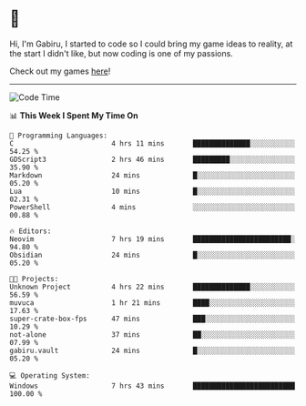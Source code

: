 # 🐀

Hi, I'm Gabiru, I started to code so I could bring my game ideas to reality, at the start I didn't like, but now coding is one of my passions.

Check out my games [here](https://gabiru.art/projetos/)!

---

<!--START_SECTION:waka-->
![Code Time](http://img.shields.io/badge/Code%20Time-426%20hrs%2018%20mins-blue)

📊 **This Week I Spent My Time On** 

```text
💬 Programming Languages: 
C                        4 hrs 11 mins       ██████████████░░░░░░░░░░░   54.25 % 
GDScript3                2 hrs 46 mins       █████████░░░░░░░░░░░░░░░░   35.90 % 
Markdown                 24 mins             █░░░░░░░░░░░░░░░░░░░░░░░░   05.20 % 
Lua                      10 mins             █░░░░░░░░░░░░░░░░░░░░░░░░   02.31 % 
PowerShell               4 mins              ░░░░░░░░░░░░░░░░░░░░░░░░░   00.88 % 

🔥 Editors: 
Neovim                   7 hrs 19 mins       ████████████████████████░   94.80 % 
Obsidian                 24 mins             █░░░░░░░░░░░░░░░░░░░░░░░░   05.20 % 

🐱‍💻 Projects: 
Unknown Project          4 hrs 22 mins       ██████████████░░░░░░░░░░░   56.59 % 
muvuca                   1 hr 21 mins        ████░░░░░░░░░░░░░░░░░░░░░   17.63 % 
super-crate-box-fps      47 mins             ███░░░░░░░░░░░░░░░░░░░░░░   10.29 % 
not-alone                37 mins             ██░░░░░░░░░░░░░░░░░░░░░░░   07.99 % 
gabiru.vault             24 mins             █░░░░░░░░░░░░░░░░░░░░░░░░   05.20 % 

💻 Operating System: 
Windows                  7 hrs 43 mins       █████████████████████████   100.00 % 
```


<!--END_SECTION:waka-->
